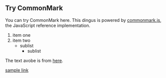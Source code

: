 ## Try CommonMark

You can try CommonMark here.  This dingus is powered by
[commonmark.js](https://github.com/jgm/commonmark.js), the
JavaScript reference implementation.

1. item one
2. item two
   - sublist
      - sublist

The text avobe is from [here](http://spec.commonmark.org/dingus/).

[sample link](sample-link.md)
